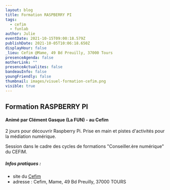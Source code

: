 ```yaml
---
layout: blog
title: Formation RASPBERRY PI
tags:
  - cefim
  - funlab
author: Julie
eventDate: 2021-10-15T09:00:18.579Z
publishDate: 2021-10-05T10:06:18.650Z
displayHour: false
_lieu: Cefim @Mame, 49 Bd Preuilly, 37000 Tours
presenceAgenda: false
motherLink: ""
presenceActualites: false
bandeauInfo: false
youngFriendly: false
thumbnail: images/visuel-formation-cefim.png
visible: true
---
```

## Formation RASPBERRY PI
#### Animé par Clément Gasque (La FUN) - au Cefim

2 jours pour découvrir Raspberry Pi.
Prise en main et pistes d'activités pour la médiation numérique.

Session dans le cadre des cycles de formations "Conseiller.ère numérique" du CEFIM.

##### Infos pratiques : 
* site du [Cefim](https://www.cefim.eu/)
* adresse : Cefim, Mame, 49 Bd Preuilly, 37000 TOURS
